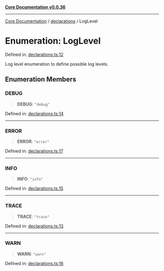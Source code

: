 [**Core Documentation v0.0.36**](../../README.md)

***

[Core Documentation](../../modules.md) / [declarations](../README.md) / LogLevel

# Enumeration: LogLevel

Defined in: [declarations.ts:12](https://github.com/stonemjs/core/blob/9f959fbf0878444ad50749e09c8b1ee612a83d71/src/declarations.ts#L12)

Log level enumeration to define possible log levels.

## Enumeration Members

### DEBUG

> **DEBUG**: `"debug"`

Defined in: [declarations.ts:14](https://github.com/stonemjs/core/blob/9f959fbf0878444ad50749e09c8b1ee612a83d71/src/declarations.ts#L14)

***

### ERROR

> **ERROR**: `"error"`

Defined in: [declarations.ts:17](https://github.com/stonemjs/core/blob/9f959fbf0878444ad50749e09c8b1ee612a83d71/src/declarations.ts#L17)

***

### INFO

> **INFO**: `"info"`

Defined in: [declarations.ts:15](https://github.com/stonemjs/core/blob/9f959fbf0878444ad50749e09c8b1ee612a83d71/src/declarations.ts#L15)

***

### TRACE

> **TRACE**: `"trace"`

Defined in: [declarations.ts:13](https://github.com/stonemjs/core/blob/9f959fbf0878444ad50749e09c8b1ee612a83d71/src/declarations.ts#L13)

***

### WARN

> **WARN**: `"warn"`

Defined in: [declarations.ts:16](https://github.com/stonemjs/core/blob/9f959fbf0878444ad50749e09c8b1ee612a83d71/src/declarations.ts#L16)
